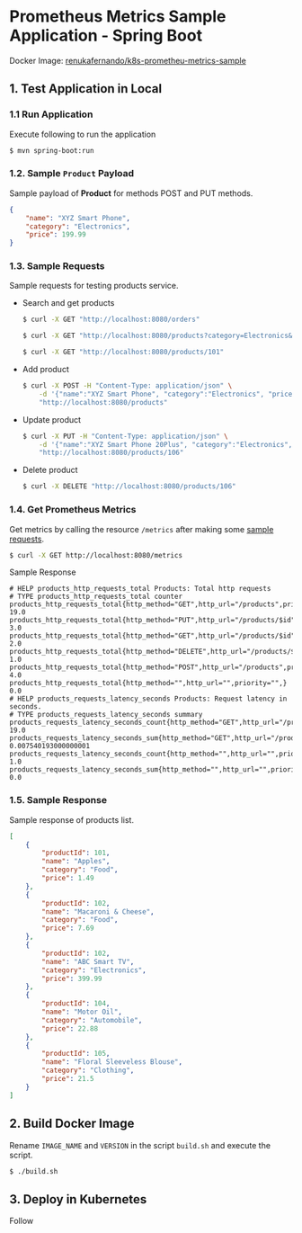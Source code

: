 # Prometheus Metrics Sample Application - Spring Boot

Docker Image: [renukafernando/k8s-prometheu-metrics-sample](https://hub.docker.com/repository/docker/renukafernando/k8s-prometheu-metrics-sample)

## 1. Test Application in Local

### 1.1 Run Application
Execute following to run the application
```sh
$ mvn spring-boot:run
```

### 1.2. Sample `Product` Payload
Sample payload of **Product** for methods POST and PUT methods.
```json
{
	"name": "XYZ Smart Phone",
	"category": "Electronics",
	"price": 199.99
}
```

### 1.3. Sample Requests
Sample requests for testing products service.
- Search and get products
    ```sh
    $ curl -X GET "http://localhost:8080/orders"
  
    $ curl -X GET "http://localhost:8080/products?category=Electronics&lower-than=500&higher-than=300"
  
    $ curl -X GET "http://localhost:8080/products/101"
    ```
- Add product
    ```sh
    $ curl -X POST -H "Content-Type: application/json" \
        -d '{"name":"XYZ Smart Phone", "category":"Electronics", "price": "$199.99"}' \
        "http://localhost:8080/products"
    ```

- Update product
    ```sh
    $ curl -X PUT -H "Content-Type: application/json" \
        -d '{"name":"XYZ Smart Phone 20Plus", "category":"Electronics", "price": "$199.99"}' \
        "http://localhost:8080/products/106"
    ```

- Delete product
    ```sh
    $ curl -X DELETE "http://localhost:8080/products/106"
    ```

### 1.4. Get Prometheus Metrics
Get metrics by calling the resource `/metrics` after making some [sample requests](#13-sample-requests).
```sh
$ curl -X GET http://localhost:8080/metrics
```

Sample Response
```log
# HELP products_http_requests_total Products: Total http requests
# TYPE products_http_requests_total counter
products_http_requests_total{http_method="GET",http_url="/products",priority="HIGH",} 19.0
products_http_requests_total{http_method="PUT",http_url="/products/$id",priority="LOW",} 3.0
products_http_requests_total{http_method="GET",http_url="/products/$id",priority="HIGH",} 2.0
products_http_requests_total{http_method="DELETE",http_url="/products/$id",priority="LOW",} 1.0
products_http_requests_total{http_method="POST",http_url="/products",priority="HIGH",} 4.0
products_http_requests_total{http_method="",http_url="",priority="",} 0.0
# HELP products_requests_latency_seconds Products: Request latency in seconds.
# TYPE products_requests_latency_seconds summary
products_requests_latency_seconds_count{http_method="GET",http_url="/products",priority="HIGH",} 19.0
products_requests_latency_seconds_sum{http_method="GET",http_url="/products",priority="HIGH",} 0.007540193000000001
products_requests_latency_seconds_count{http_method="",http_url="",priority="",} 1.0
products_requests_latency_seconds_sum{http_method="",http_url="",priority="",} 0.0
```

### 1.5. Sample Response
Sample response of products list.
```json
[
    {
        "productId": 101,
        "name": "Apples",
        "category": "Food",
        "price": 1.49
    },
    {
        "productId": 102,
        "name": "Macaroni & Cheese",
        "category": "Food",
        "price": 7.69
    },
    {
        "productId": 102,
        "name": "ABC Smart TV",
        "category": "Electronics",
        "price": 399.99
    },
    {
        "productId": 104,
        "name": "Motor Oil",
        "category": "Automobile",
        "price": 22.88
    },
    {
        "productId": 105,
        "name": "Floral Sleeveless Blouse",
        "category": "Clothing",
        "price": 21.5
    }
]
```

## 2. Build Docker Image

Rename `IMAGE_NAME` and `VERSION` in the script `build.sh` and execute the script.
```sh
$ ./build.sh
```

## 3. Deploy in Kubernetes

Follow